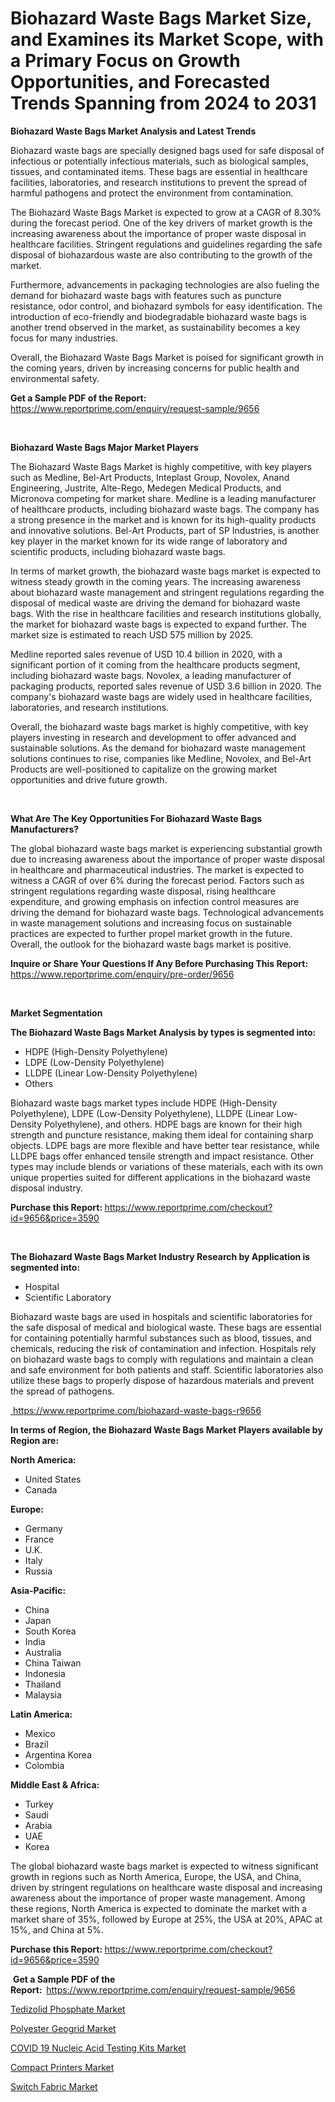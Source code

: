 <p><h1>Biohazard Waste Bags Market Size, and Examines its Market Scope, with a Primary Focus on Growth Opportunities, and Forecasted Trends Spanning from 2024 to 2031</h1></p><p><strong>Biohazard Waste Bags Market Analysis and Latest Trends</strong></p>
<p><p>Biohazard waste bags are specially designed bags used for safe disposal of infectious or potentially infectious materials, such as biological samples, tissues, and contaminated items. These bags are essential in healthcare facilities, laboratories, and research institutions to prevent the spread of harmful pathogens and protect the environment from contamination.</p><p>The Biohazard Waste Bags Market is expected to grow at a CAGR of 8.30% during the forecast period. One of the key drivers of market growth is the increasing awareness about the importance of proper waste disposal in healthcare facilities. Stringent regulations and guidelines regarding the safe disposal of biohazardous waste are also contributing to the growth of the market.</p><p>Furthermore, advancements in packaging technologies are also fueling the demand for biohazard waste bags with features such as puncture resistance, odor control, and biohazard symbols for easy identification. The introduction of eco-friendly and biodegradable biohazard waste bags is another trend observed in the market, as sustainability becomes a key focus for many industries.</p><p>Overall, the Biohazard Waste Bags Market is poised for significant growth in the coming years, driven by increasing concerns for public health and environmental safety.</p></p>
<p><strong>Get a Sample PDF of the Report:&nbsp;</strong> <a href="https://www.reportprime.com/enquiry/request-sample/9656">https://www.reportprime.com/enquiry/request-sample/9656</a></p>
<p>&nbsp;</p>
<p><strong>Biohazard Waste Bags Major Market Players</strong></p>
<p><p>The Biohazard Waste Bags Market is highly competitive, with key players such as Medline, Bel-Art Products, Inteplast Group, Novolex, Anand Engineering, Justrite, Alte-Rego, Medegen Medical Products, and Micronova competing for market share. Medline is a leading manufacturer of healthcare products, including biohazard waste bags. The company has a strong presence in the market and is known for its high-quality products and innovative solutions. Bel-Art Products, part of SP Industries, is another key player in the market known for its wide range of laboratory and scientific products, including biohazard waste bags.</p><p>In terms of market growth, the biohazard waste bags market is expected to witness steady growth in the coming years. The increasing awareness about biohazard waste management and stringent regulations regarding the disposal of medical waste are driving the demand for biohazard waste bags. With the rise in healthcare facilities and research institutions globally, the market for biohazard waste bags is expected to expand further. The market size is estimated to reach USD 575 million by 2025.</p><p>Medline reported sales revenue of USD 10.4 billion in 2020, with a significant portion of it coming from the healthcare products segment, including biohazard waste bags. Novolex, a leading manufacturer of packaging products, reported sales revenue of USD 3.6 billion in 2020. The company's biohazard waste bags are widely used in healthcare facilities, laboratories, and research institutions.</p><p>Overall, the biohazard waste bags market is highly competitive, with key players investing in research and development to offer advanced and sustainable solutions. As the demand for biohazard waste management solutions continues to rise, companies like Medline, Novolex, and Bel-Art Products are well-positioned to capitalize on the growing market opportunities and drive future growth.</p></p>
<p>&nbsp;</p>
<p><strong>What Are The Key Opportunities For Biohazard Waste Bags Manufacturers?</strong></p>
<p><p>The global biohazard waste bags market is experiencing substantial growth due to increasing awareness about the importance of proper waste disposal in healthcare and pharmaceutical industries. The market is expected to witness a CAGR of over 6% during the forecast period. Factors such as stringent regulations regarding waste disposal, rising healthcare expenditure, and growing emphasis on infection control measures are driving the demand for biohazard waste bags. Technological advancements in waste management solutions and increasing focus on sustainable practices are expected to further propel market growth in the future. Overall, the outlook for the biohazard waste bags market is positive.</p></p>
<p><strong>Inquire or Share Your Questions If Any Before Purchasing This Report:</strong> <a href="https://www.reportprime.com/enquiry/pre-order/9656">https://www.reportprime.com/enquiry/pre-order/9656</a></p>
<p>&nbsp;</p>
<p><strong>Market Segmentation</strong></p>
<p><strong>The Biohazard Waste Bags Market Analysis by types is segmented into:</strong></p>
<p><ul><li>HDPE (High-Density Polyethylene)</li><li>LDPE (Low-Density Polyethylene)</li><li>LLDPE (Linear Low-Density Polyethylene)</li><li>Others</li></ul></p>
<p><p>Biohazard waste bags market types include HDPE (High-Density Polyethylene), LDPE (Low-Density Polyethylene), LLDPE (Linear Low-Density Polyethylene), and others. HDPE bags are known for their high strength and puncture resistance, making them ideal for containing sharp objects. LDPE bags are more flexible and have better tear resistance, while LLDPE bags offer enhanced tensile strength and impact resistance. Other types may include blends or variations of these materials, each with its own unique properties suited for different applications in the biohazard waste disposal industry.</p></p>
<p><strong>Purchase this Report:&nbsp;</strong><a href="https://www.reportprime.com/checkout?id=9656&price=3590">https://www.reportprime.com/checkout?id=9656&price=3590</a></p>
<p>&nbsp;</p>
<p><strong>The Biohazard Waste Bags Market Industry Research by Application is segmented into:</strong></p>
<p><ul><li>Hospital</li><li>Scientific Laboratory</li></ul></p>
<p><p>Biohazard waste bags are used in hospitals and scientific laboratories for the safe disposal of medical and biological waste. These bags are essential for containing potentially harmful substances such as blood, tissues, and chemicals, reducing the risk of contamination and infection. Hospitals rely on biohazard waste bags to comply with regulations and maintain a clean and safe environment for both patients and staff. Scientific laboratories also utilize these bags to properly dispose of hazardous materials and prevent the spread of pathogens.</p></p>
<p><a href="https://www.reportprime.com/biohazard-waste-bags-r9656">&nbsp;https://www.reportprime.com/biohazard-waste-bags-r9656</a></p>
<p><strong>In terms of Region, the Biohazard Waste Bags Market Players available by Region are:</strong></p>
<p>
    <p> <strong> North America: </strong>
        <ul>
            <li>United States</li>
            <li>Canada</li>
        </ul>
        </p> 
    <p> <strong> Europe: </strong>
        <ul>
            <li>Germany</li>
            <li>France</li>
            <li>U.K.</li>
            <li>Italy</li>
            <li>Russia</li>
        </ul>
        </p> 
    <p> <strong> Asia-Pacific: </strong>
        <ul>
            <li>China</li>
            <li>Japan</li>
            <li>South Korea</li>
            <li>India</li>
            <li>Australia</li>
            <li>China Taiwan</li>
            <li>Indonesia</li>
            <li>Thailand</li>
            <li>Malaysia</li>
        </ul>
        </p> 
    <p> <strong> Latin America: </strong>
        <ul>
            <li>Mexico</li>
            <li>Brazil</li>
            <li>Argentina Korea</li>
            <li>Colombia</li>
        </ul>
        </p> 
    <p> <strong> Middle East & Africa: </strong>
        <ul>
            <li>Turkey</li>
            <li>Saudi</li>
            <li>Arabia</li>
            <li>UAE</li>
            <li>Korea</li>
        </ul>
    </p>
    </p>
<p><p>The global biohazard waste bags market is expected to witness significant growth in regions such as North America, Europe, the USA, and China, driven by stringent regulations on healthcare waste disposal and increasing awareness about the importance of proper waste management. Among these regions, North America is expected to dominate the market with a market share of 35%, followed by Europe at 25%, the USA at 20%, APAC at 15%, and China at 5%.</p></p>
<p><strong>Purchase this Report: </strong><a href="https://www.reportprime.com/checkout?id=9656&price=3590">https://www.reportprime.com/checkout?id=9656&price=3590</a></p>
<p>&nbsp;<strong>Get a Sample PDF of the Report:&nbsp;&nbsp;</strong><a href="https://www.reportprime.com/enquiry/request-sample/9656">https://www.reportprime.com/enquiry/request-sample/9656</a></p>
<p><strong></strong></p>
<p><p><a href="https://www.linkedin.com/pulse/tedizolid-phosphate-market-research-report-forecasted-gmawe?trackingId=nKwdBLjw2nTfw8oEzyvikw%3D%3D">Tedizolid Phosphate Market</a></p><p><a href="https://www.linkedin.com/pulse/polyester-geogrid-market-analysis-size-global-industry-isoxe?trackingId=2n9f9YmL7k1wIzh11iVt3Q%3D%3D">Polyester Geogrid Market</a></p><p><a href="https://github.com/JameTravis/Market-Research-Report-List-4/blob/main/covid-19-nucleic-acid-testing-kits-market.md">COVID 19 Nucleic Acid Testing Kits Market</a></p><p><a href="https://view.publitas.com/reportprime-1/compact-printers-market-trends-and-market-analysis-forecasted-for-period-2024-2031/">Compact Printers Market</a></p><p><a href="https://unruly-ladybug-44b.notion.site/Switch-Fabric-Market-Focuses-on-Market-Share-Size-and-Projected-Forecast-Till-2031-38088c69df9a4375a82ce3d78857b8bb">Switch Fabric Market</a></p></p>